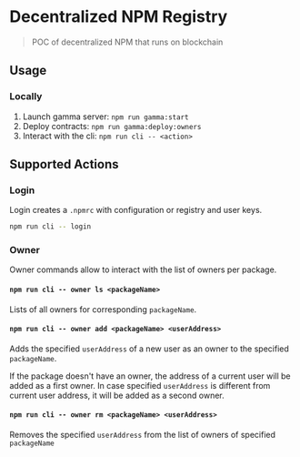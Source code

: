 # Decentralized NPM Registry

> POC of decentralized NPM that runs on blockchain

## Usage

### Locally
1. Launch gamma server: `npm run gamma:start`
2. Deploy contracts: `npm run gamma:deploy:owners`
3. Interact with the cli: `npm run cli -- <action>`

## Supported Actions

### Login
Login creates a `.npmrc` with configuration or registry and user keys.
```bash
npm run cli -- login
```

### Owner
Owner commands allow to interact with the list of owners per package.

#### `npm run cli -- owner ls <packageName>`
Lists of all owners for corresponding `packageName`.

#### `npm run cli -- owner add <packageName> <userAddress>`
Adds the specified `userAddress` of a new user as an owner to the specified `packageName`.

If the package doesn't have an owner, the address of a current user will be added as a first owner. In case specified `userAddress` is different from current user address, it will be added as a second owner.

#### `npm run cli -- owner rm <packageName> <userAddress>`
Removes the specified `userAddress` from the list of owners of specified `packageName`
